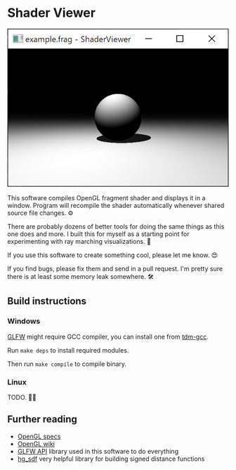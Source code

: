 # Shader Viewer

![](example.png)

This software compiles OpenGL fragment shader and displays it in a window. Program will recompile the shader automatically whenever shared source file changes. ⚙

There are probably dozens of better tools for doing the same things as this one does and more. I built this for myself as a starting point for experimenting with ray marching visualizations. 🔮

If you use this software to create something cool, please let me know. 😍

If you find bugs, please fix them and send in a pull request. I'm pretty sure there is at least some memory leak somewhere. 🛠️


## Build instructions

### Windows

[GLFW](https://github.com/go-gl/glfw) might require GCC compiler, you can install one from [tdm-gcc](https://jmeubank.github.io/tdm-gcc/).

Run `make deps` to install required modules.

Then run `make compile` to compile binary.
 

### Linux

TODO. 👨‍💻


## Further reading

 * [OpenGL specs](https://www.khronos.org/registry/OpenGL/index_gl.php)
 * [OpenGL wiki](https://www.khronos.org/opengl/wiki/Main_Page)
 * [GLFW API](https://www.glfw.org/docs/3.3/) library used in this software to do everything
 * [hg_sdf](http://mercury.sexy/hg_sdf/) very helpful library for building signed distance functions
 
 